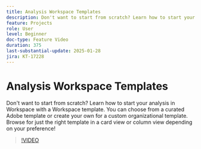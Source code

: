 ```yaml
---
title: Analysis Workspace Templates
description: Don't want to start from scratch? Learn how to start your analysis in Workspace with a Workspace template. You can choose from a curated Adobe template or create your own for a custom organizational template. Browse for just the right template in a card view or column view depending on your preference!
feature: Projects
role: User
level: Beginner
doc-type: Feature Video
duration: 375
last-substantial-update: 2025-01-28
jira: KT-17228
---
```


# Analysis Workspace Templates

Don't want to start from scratch? Learn how to start your analysis in Workspace with a Workspace template. You can choose from a curated Adobe template or create your own for a custom organizational template. Browse for just the right template in a card view or column view depending on your preference!

>[!VIDEO](https://video.tv.adobe.com/v/3443169/?learn=on&enablevpops)
